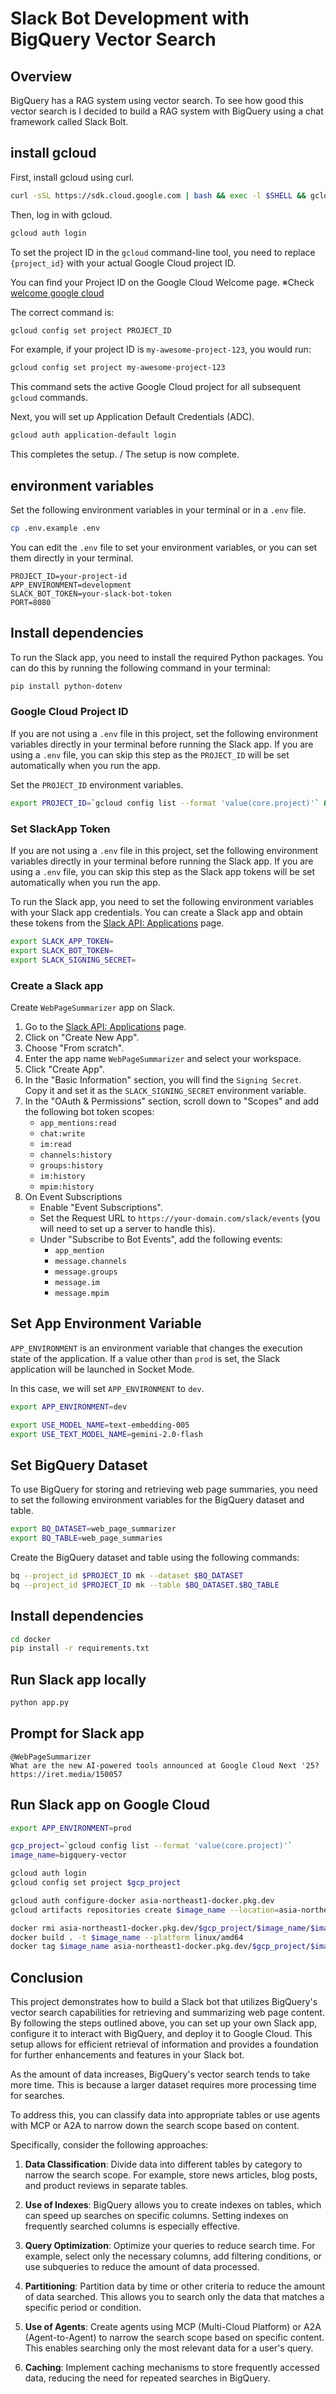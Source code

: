 # Slack Bot Development with BigQuery Vector Search

## Overview

BigQuery has a RAG system using vector search. To see how good this vector search is 
I decided to build a RAG system with BigQuery using a chat framework called Slack Bolt.

## install gcloud

First, install gcloud using curl.

```bash
curl -sSL https://sdk.cloud.google.com | bash && exec -l $SHELL && gcloud init
```

Then, log in with gcloud.

```bash
gcloud auth login
```

To set the project ID in the `gcloud` command-line tool, you need to replace `{project_id}` with your actual Google Cloud project ID.

You can find your Project ID on the Google Cloud Welcome page.
※Check [welcome google cloud](https://console.cloud.google.com/welcome?)

The correct command is:
```bash
gcloud config set project PROJECT_ID
```

For example, if your project ID is `my-awesome-project-123`, you would run:
```bash
gcloud config set project my-awesome-project-123
```

This command sets the active Google Cloud project for all subsequent `gcloud` commands.

Next, you will set up Application Default Credentials (ADC).

```bash
gcloud auth application-default login
```

This completes the setup. / The setup is now complete.

## environment variables

Set the following environment variables in your terminal or in a `.env` file.

```bash
cp .env.example .env
```

You can edit the `.env` file to set your environment variables, or you can set them directly in your terminal.

```text
PROJECT_ID=your-project-id
APP_ENVIRONMENT=development
SLACK_BOT_TOKEN=your-slack-bot-token
PORT=8080
```

## Install dependencies

To run the Slack app, you need to install the required Python packages. You can do this by running the following command in your terminal:

```bash
pip install python-dotenv
```

### Google Cloud Project ID

If you are not using a `.env` file in this project, set the following environment variables directly in your terminal before running the Slack app.
If you are using a `.env` file, you can skip this step as the `PROJECT_ID` will be set automatically when you run the app.

Set the `PROJECT_ID` environment variables.

```bash
export PROJECT_ID=`gcloud config list --format 'value(core.project)'` && echo $PROJECT_ID
```

### Set SlackApp Token

If you are not using a `.env` file in this project, set the following environment variables directly in your terminal before running the Slack app.
If you are using a `.env` file, you can skip this step as the Slack app tokens will be set automatically when you run the app.

To run the Slack app, you need to set the following environment variables with your Slack app credentials. You can create a Slack app and obtain these tokens from the [Slack API: Applications](https://api.slack.com/apps) page.

```bash
export SLACK_APP_TOKEN=
export SLACK_BOT_TOKEN=
export SLACK_SIGNING_SECRET=
```

### Create a Slack app

Create `WebPageSummarizer` app on Slack.

1. Go to the [Slack API: Applications](https://api.slack.com/apps) page.
2. Click on "Create New App".
3. Choose "From scratch".
4. Enter the app name `WebPageSummarizer` and select your workspace.
5. Click "Create App".
6. In the "Basic Information" section, you will find the `Signing Secret`. Copy it and set it as the `SLACK_SIGNING_SECRET` environment variable.
7. In the "OAuth & Permissions" section, scroll down to "Scopes" and add the following bot token scopes:
   - `app_mentions:read`
   - `chat:write`
   - `im:read`
   - `channels:history`
   - `groups:history`
   - `im:history`
   - `mpim:history`
8. On Event Subscriptions
    - Enable "Event Subscriptions".
    - Set the Request URL to `https://your-domain.com/slack/events` (you will need to set up a server to handle this).
    - Under "Subscribe to Bot Events", add the following events:
      - `app_mention`
      - `message.channels`
      - `message.groups`
      - `message.im`
      - `message.mpim`

## Set App Environment Variable

`APP_ENVIRONMENT` is an environment variable that changes the execution state of the application. If a value other than `prod` is set, the Slack application will be launched in Socket Mode.

In this case, we will set `APP_ENVIRONMENT` to `dev`.

```bash
export APP_ENVIRONMENT=dev
```

```bash
export USE_MODEL_NAME=text-embedding-005
export USE_TEXT_MODEL_NAME=gemini-2.0-flash
```

## Set BigQuery Dataset

To use BigQuery for storing and retrieving web page summaries, you need to set the following environment variables for the BigQuery dataset and table.

```bash
export BQ_DATASET=web_page_summarizer
export BQ_TABLE=web_page_summaries
```

Create the BigQuery dataset and table using the following commands:

```bash
bq --project_id $PROJECT_ID mk --dataset $BQ_DATASET
bq --project_id $PROJECT_ID mk --table $BQ_DATASET.$BQ_TABLE
```

## Install dependencies

```bash
cd docker
pip install -r requirements.txt
```

## Run Slack app locally

```bash
python app.py
```

## Prompt for Slack app

```text
@WebPageSummarizer
What are the new AI-powered tools announced at Google Cloud Next '25?
https://iret.media/150057
```

## Run Slack app on Google Cloud

```bash
export APP_ENVIRONMENT=prod
```

```bash
gcp_project=`gcloud config list --format 'value(core.project)'`
image_name=bigquery-vector

gcloud auth login
gcloud config set project $gcp_project

gcloud auth configure-docker asia-northeast1-docker.pkg.dev
gcloud artifacts repositories create $image_name --location=asia-northeast1 --repository-format=docker --project=$gcp_project

docker rmi asia-northeast1-docker.pkg.dev/$gcp_project/$image_name/$image_name && docker rmi $image_name
docker build . -t $image_name --platform linux/amd64
docker tag $image_name asia-northeast1-docker.pkg.dev/$gcp_project/$image_name/$image_name && docker push asia-northeast1-docker.pkg.dev/$gcp_project/$image_name/$image_name:latest
```

## Conclusion

This project demonstrates how to build a Slack bot that utilizes BigQuery's vector search capabilities for retrieving and summarizing web page content. By following the steps outlined above, you can set up your own Slack app, configure it to interact with BigQuery, and deploy it to Google Cloud. This setup allows for efficient retrieval of information and provides a foundation for further enhancements and features in your Slack bot.

As the amount of data increases, BigQuery's vector search tends to take more time. This is because a larger dataset requires more processing time for searches.

To address this, you can classify data into appropriate tables or use agents with MCP or A2A to narrow down the search scope based on content.

Specifically, consider the following approaches:

1. **Data Classification**: Divide data into different tables by category to narrow the search scope. For example, store news articles, blog posts, and product reviews in separate tables.

2. **Use of Indexes**: BigQuery allows you to create indexes on tables, which can speed up searches on specific columns. Setting indexes on frequently searched columns is especially effective.

3. **Query Optimization**: Optimize your queries to reduce search time. For example, select only the necessary columns, add filtering conditions, or use subqueries to reduce the amount of data processed.

4. **Partitioning**: Partition data by time or other criteria to reduce the amount of data searched. This allows you to search only the data that matches a specific period or condition.

5. **Use of Agents**: Create agents using MCP (Multi-Cloud Platform) or A2A (Agent-to-Agent) to narrow the search scope based on specific content. This enables searching only the most relevant data for a user's query.

6. **Caching**: Implement caching mechanisms to store frequently accessed data, reducing the need for repeated searches in BigQuery.
